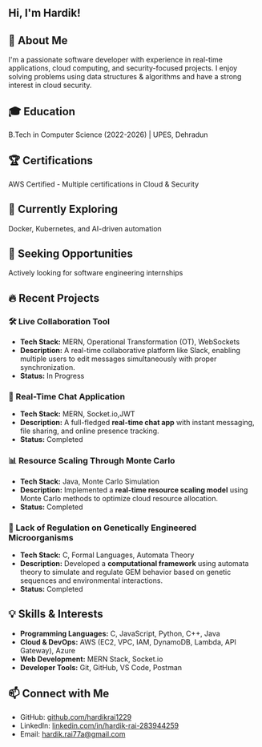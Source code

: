 ## Hi, I'm Hardik!

## 🚀 About Me

I'm a passionate software developer with experience in real-time applications, cloud computing, and security-focused projects. I enjoy solving problems using data structures & algorithms and have a strong interest in cloud security.

## 🎓 Education

B.Tech in Computer Science (2022-2026) | UPES, Dehradun

## 🏆 Certifications

AWS Certified - Multiple certifications in Cloud & Security

## 🌱 Currently Exploring

Docker, Kubernetes, and AI-driven automation

## 🎯 Seeking Opportunities

Actively looking for software engineering internships

## 🔥 Recent Projects
### 🛠 Live Collaboration Tool
- **Tech Stack:** MERN, Operational Transformation (OT), WebSockets
- **Description:** A real-time collaborative platform like Slack, enabling multiple users to edit messages simultaneously with proper synchronization.
- **Status:** In Progress

### 💬 Real-Time Chat Application
- **Tech Stack:** MERN, Socket.io,JWT
- **Description:** A full-fledged **real-time chat app** with instant messaging, file sharing, and online presence tracking.
- **Status:** Completed

### 📊 Resource Scaling Through Monte Carlo
- **Tech Stack:** Java, Monte Carlo Simulation
- **Description:** Implemented a **real-time resource scaling model** using Monte Carlo methods to optimize cloud resource allocation.
- **Status:** Completed

### 🧬 Lack of Regulation on Genetically Engineered Microorganisms
- **Tech Stack:** C, Formal Languages, Automata Theory
- **Description:** Developed a **computational framework** using automata theory to simulate and regulate GEM behavior based on genetic sequences and environmental interactions.
- **Status:** Completed

## 💡 Skills & Interests
- **Programming Languages:** C, JavaScript, Python, C++, Java
- **Cloud & DevOps:** AWS (EC2, VPC, IAM, DynamoDB, Lambda, API Gateway), Azure
- **Web Development:** MERN Stack, Socket.io
- **Developer Tools:** Git, GitHub, VS Code, Postman

## 📫 Connect with Me
- GitHub: [github.com/hardikrai1229](https://github.com/hardikrai1229)
- LinkedIn: [linkedin.com/in/hardik-rai-283944259](http://www.linkedin.com/in/hardik-rai-283944259)
- Email: [hardik.rai77a@gmail.com](mailto:hardik.rai77a@gmail.com)

